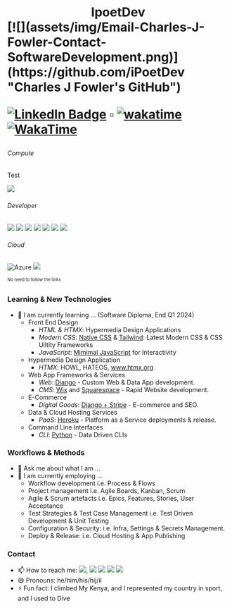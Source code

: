 <!--
    **iPoetDev/Ipoetdev** is a ✨ _special_ ✨ repository because its `README.md` (this file) appears on your GitHub profile.
-->
<h1> <center> IpoetDev </center>
[![](assets/img/Email-Charles-J-Fowler-Contact-SoftwareDevelopment.png)](https://github.com/iPoetDev "Charles J Fowler's GitHub")

[![LinkedIn Badge](https://img.shields.io/badge/Follow%20Me%20%20on%20LinkedIn-0A66C2?logo=linkedin&logoColor=fff&style=flat)](www.linkedin.com/comm/mynetwork/discovery-see-all?usecase=PEOPLE_FOLLOWS&followMember=charlesjfowler "Call to Action: Follow me on LinkedIn: Charles J Fowler")  ▫  [![wakatime](https://wakatime.com/badge/user/2027c27d-0bab-4d7c-bfed-5d0b21285657.svg)](https://wakatime.com/@2027c27d-0bab-4d7c-bfed-5d0b21285657)  [![ WakaTime ](https://img.shields.io/badge/WakaTime%20Coding%20Activities-wakatime?logo=wakatime&logoColor=white&labelColor=grey&color=0A66C2)]((https://wakatime.com/@ipoetdev))

###### Compute

Test

![](https://badgen.net/badge/icon/windows?icon=windows&label)

###### Developer

![](https://badgen.net/badge/icon/git?icon=git&label) ![](https://badgen.net/badge/icon/github?icon=github&label) ![](https://badgen.net/badge/icon/gitlab?icon=gitlab&label) ![](https://badgen.net/badge/icon/jira?icon=jira&label) ![](https://badgen.net/badge/icon/maven?icon=maven&label) ![](https://badgen.net/badge/icon/nuget?icon=nuget&label) ![](https://badgen.net/badge/icon/terminal?icon=terminal&label)

###### Cloud

![](https://badgen.net/badge/Azure/azure%20fundamentals?icon=azure&label  "Azure") ![](https://badgen.net/badge/AWS/aws?icon=amazonaws&label)

<small><sup>No need to follow the links</sup></small>

### Learning & New Technologies

- 🌱 I am currently learning ... (Software Diploma, End Q1 2024)
    - Front End Design
        - *HTML & HTMX*: Hypermedia Design Applications
        - *Modern CSS*: <ins>Native CSS</ins> & <ins>Tailwind</ins>: Latest Modern CSS & CSS Uiltity Frameworks
        - *JavaScript*: <ins>Mimimal JavaScript</ins> for Interactivity
    - Hypermedia Design Application
        - *HTMX*: HOWL, HATEOS, www.htmx.org
    - Web App Frameworks & Services
        - *Web*: <ins>Django</ins> - Custom Web & Data App development.
        - *CMS*: <ins>Wix</ins> and <ins>Squarespace</ins> - Rapid Website development.
    - E-Commerce
        - *Digital Goods*:   <ins>Django + Stripe</ins> - E-commerce and SEO.
    - Data & Cloud Hosting Services
        - *PaaS*: <ins>Heroku</ins> - Platform as a Service deployments & release.
    - Command Line Interfaces
        - *CLI*: <ins>Python</ins> - Data Driven CLIs

### Workflows & Methods

- 💬 Ask me about what I am ...
- 🌱 I am currently employing ...
    - Workflow development i.e. Process & Flows
    - Project management i.e. Agile Boards, Kanban, Scrum
    - Agile & Scrum artefacts i.e. Epics, Features, Stories, User Acceptance
    - Test Strategies & Test Case Management i.e. Test Driven Development & Unit Testing
    - Configuration & Security: i.e. Infra, Settings & Secrets Management.
    - Deploy & Release: i.e. Cloud Hosting & App Publishing

### Contact

- 📫 How to reach me: [![](https://img.shields.io/badge/LinkTree-%F0%9F%94%97%20Charles%20J%20Fowler%20%F0%9F%94%97-blue?logo=linktree)](https://linktr.ee/charlesjfowler), ![](https://badgen.net/badge/icon/discord?icon=discord&label) ![](https://badgen.net/badge/icon/slack?icon=slack&label) ![](https://badgen.net/badge/icon/telegram?icon=telegram&label) ![](https://badgen.net/badge/icon/twitter?icon=twitter&label)
- 😄 Pronouns: he/him/his/hij/il
- ⚡ Fun fact: I climbed My Kenya, and I represented my country in sport, and I used to Dive

<!--

Here are some ideas to get you started:

- 🔭 I’m currently working on ...
- 🌱 I’m currently learning ...
- 🤔 I’m looking for help with ...
- 💬 Ask me about ...
- ⚡ Fun fact: ...
-->
